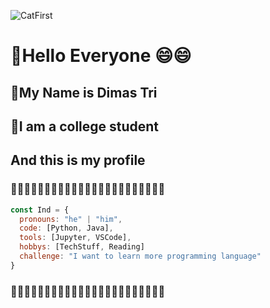 ![CatFirst](https://media.giphy.com/media/UslGBU1GPKc0g/source.gif)

# :deciduous_tree:Hello Everyone :smile::smile:

## :fallen_leaf:My Name is Dimas Tri

## :palm_tree:I am a college student

## And this is my profile
### :blossom::blossom::blossom::blossom::blossom::blossom::blossom::blossom::blossom::blossom::blossom::blossom::blossom::blossom::blossom::blossom::blossom::blossom::blossom::blossom::blossom::blossom::blossom:


```javascript
const Ind = {
  pronouns: "he" | "him",
  code: [Python, Java],
  tools: [Jupyter, VSCode],
  hobbys: [TechStuff, Reading]
  challenge: "I want to learn more programming language"
}
```

### :blossom::blossom::blossom::blossom::blossom::blossom::blossom::blossom::blossom::blossom::blossom::blossom::blossom::blossom::blossom::blossom::blossom::blossom::blossom::blossom::blossom::blossom::blossom: